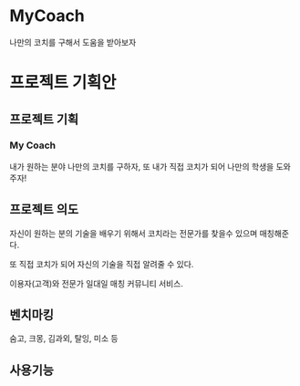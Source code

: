 # MyCoach
나만의 코치를 구해서 도움을 받아보자

<h1>프로젝트 기획안</h1>

<h2>프로젝트 기획 </h2>

<h3>My Coach</h3>

<p>내가 원하는 분야 나만의 코치를 구하자, 또 내가 직접 코치가 되어 나만의 학생을 도와주자!</p>

<h2>프로젝트 의도</h2>

<p>자신이 원하는 분의 기술을 배우기 위해서 코치라는 전문가를 찾을수 있으며 매칭해준다.

또 직접 코치가 되어 자신의 기술을 직접 알려줄 수 있다. <br>

이용자(고객)와 전문가 일대일 매칭 커뮤니티 서비스.

</p>

<h2>벤치마킹</h2>

<p>숨고, 크몽, 김과외, 탈잉, 미소 등</p>

<h2>사용기능</h2>

<p></p>
